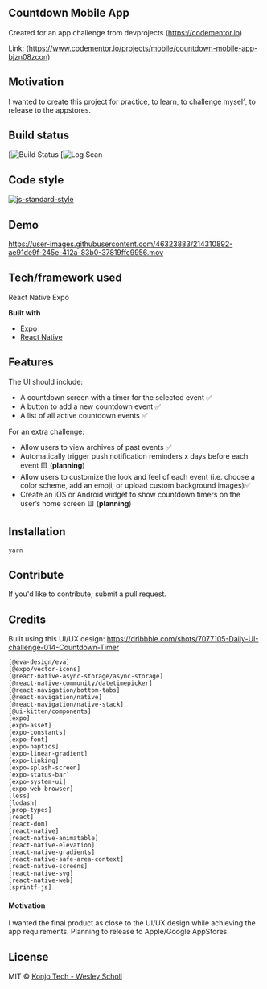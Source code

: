 ## Countdown Mobile App
Created for an app challenge from devprojects (https://codementor.io)

Link: (https://www.codementor.io/projects/mobile/countdown-mobile-app-bjzn08zcon)

## Motivation

I wanted to create this project for practice, to learn, to challenge myself, to release to the appstores. 

## Build status

[![Build Status](https://app.travis-ci.com/github/konjoinfinity/countdown-mobile-app)
[![Log Scan](https://app.travis-ci.com/github/konjoinfinity/countdown-mobile-app/logscans)

## Code style

[![js-standard-style](https://img.shields.io/badge/code%20style-standard-brightgreen.svg?style=flat)](https://github.com/feross/standard)
 
## Demo

https://user-images.githubusercontent.com/46323883/214310892-ae91de9f-245e-412a-83b0-37819ffc9956.mov

## Tech/framework used
React Native Expo

<b>Built with</b>
- [Expo](https://expo.dev/)
- [React Native](https://reactnative.dev/)

## Features

The UI should include:
* A countdown screen with a timer for the selected event ✅
* A button to add a new countdown event ✅
* A list of all active countdown events ✅

For an extra challenge:
* Allow users to view archives of past events ✅
* Automatically trigger push notification reminders x days before each event 🟨 (**planning**)
* Allow users to customize the look and feel of each event (i.e. choose a color scheme, add an emoji, or upload custom background images)✅
* Create an iOS or Android widget to show countdown timers on the user’s home screen 🟨 (**planning**)

## Installation

`yarn`

## Contribute

If you'd like to contribute, submit a pull request.

## Credits

Built using this UI/UX design: https://dribbble.com/shots/7077105-Daily-UI-challenge-014-Countdown-Timer


    [@eva-design/eva]
    [@expo/vector-icons]
    [@react-native-async-storage/async-storage]
    [@react-native-community/datetimepicker]
    [@react-navigation/bottom-tabs]
    [@react-navigation/native]
    [@react-navigation/native-stack]
    [@ui-kitten/components] 
    [expo] 
    [expo-asset] 
    [expo-constants] 
    [expo-font] 
    [expo-haptics] 
    [expo-linear-gradient] 
    [expo-linking] 
    [expo-splash-screen] 
    [expo-status-bar] 
    [expo-system-ui] 
    [expo-web-browser] 
    [less] 
    [lodash] 
    [prop-types] 
    [react] 
    [react-dom] 
    [react-native] 
    [react-native-animatable] 
    [react-native-elevation] 
    [react-native-gradients] 
    [react-native-safe-area-context] 
    [react-native-screens] 
    [react-native-svg] 
    [react-native-web] 
    [sprintf-js] 

#### Motivation

I wanted the final product as close to the UI/UX design while achieving the app requirements. Planning to release to Apple/Google AppStores.

## License

MIT © [Konjo Tech - Wesley Scholl](2023)

